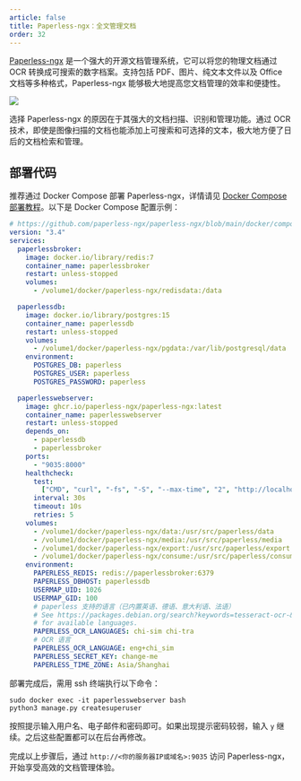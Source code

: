 ```yaml
---
article: false
title: Paperless-ngx：全文管理文档
order: 32
---
```


[Paperless-ngx](https://docs.paperless-ngx.com/) 是一个强大的开源文档管理系统，它可以将您的物理文档通过 OCR 转换成可搜索的数字档案。支持包括 PDF、图片、纯文本文件以及 Office 文档等多种格式，Paperless-ngx 能够极大地提高您文档管理的效率和便捷性。

![](https://img.newzone.top/2024-03-21-10-56-33.png?imageMogr2/format/webp)

选择 Paperless-ngx 的原因在于其强大的文档扫描、识别和管理功能。通过 OCR 技术，即使是图像扫描的文档也能添加上可搜索和可选择的文本，极大地方便了日后的文档检索和管理。

## 部署代码

推荐通过 Docker Compose 部署 Paperless-ngx，详情请见 [Docker Compose 部署教程](./#%E9%83%A8%E7%BD%B2%E6%95%99%E7%A8%8B)。以下是 Docker Compose 配置示例：

```yml
# https://github.com/paperless-ngx/paperless-ngx/blob/main/docker/compose/docker-compose.portainer.yml
version: "3.4"
services:
  paperlessbroker:
    image: docker.io/library/redis:7
    container_name: paperlessbroker
    restart: unless-stopped
    volumes:
      - /volume1/docker/paperless-ngx/redisdata:/data

  paperlessdb:
    image: docker.io/library/postgres:15
    container_name: paperlessdb
    restart: unless-stopped
    volumes:
      - /volume1/docker/paperless-ngx/pgdata:/var/lib/postgresql/data
    environment:
      POSTGRES_DB: paperless
      POSTGRES_USER: paperless
      POSTGRES_PASSWORD: paperless

  paperlesswebserver:
    image: ghcr.io/paperless-ngx/paperless-ngx:latest
    container_name: paperlesswebserver
    restart: unless-stopped
    depends_on:
      - paperlessdb
      - paperlessbroker
    ports:
      - "9035:8000"
    healthcheck:
      test:
        ["CMD", "curl", "-fs", "-S", "--max-time", "2", "http://localhost:8000"]
      interval: 30s
      timeout: 10s
      retries: 5
    volumes:
      - /volume1/docker/paperless-ngx/data:/usr/src/paperless/data
      - /volume1/docker/paperless-ngx/media:/usr/src/paperless/media
      - /volume1/docker/paperless-ngx/export:/usr/src/paperless/export
      - /volume1/docker/paperless-ngx/consume:/usr/src/paperless/consume
    environment:
      PAPERLESS_REDIS: redis://paperlessbroker:6379
      PAPERLESS_DBHOST: paperlessdb
      USERMAP_UID: 1026
      USERMAP_GID: 100
      # paperless 支持的语言（已内置英语、德语、意大利语、法语）
      # See https://packages.debian.org/search?keywords=tesseract-ocr-&searchon=names&suite=buster
      # for available languages.
      PAPERLESS_OCR_LANGUAGES: chi-sim chi-tra
      # OCR 语言
      PAPERLESS_OCR_LANGUAGE: eng+chi_sim
      PAPERLESS_SECRET_KEY: change-me
      PAPERLESS_TIME_ZONE: Asia/Shanghai
```

部署完成后，需用 ssh 终端执行以下命令：

```shell
sudo docker exec -it paperlesswebserver bash
python3 manage.py createsuperuser
```

按照提示输入用户名、电子邮件和密码即可。如果出现提示密码较弱，输入 `y` 继续。之后这些配置都可以在后台再修改。

完成以上步骤后，通过 `http://<你的服务器IP或域名>:9035` 访问 Paperless-ngx，开始享受高效的文档管理体验。
